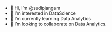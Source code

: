 - 👋 Hi, I’m @sudipjangam
- 👀 I’m interested in DataScience
- 🌱 I’m currently learning Data Analytics
- 💞️ I’m looking to collaborate on Data Analytics.

<!---
sudipjangam/sudipjangam is a ✨ special ✨ repository because its `README.md` (this file) appears on your GitHub profile.
You can click the Preview link to take a look at your changes.
--->
